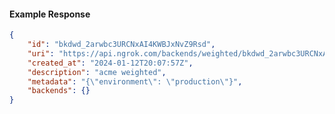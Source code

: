 <!-- Code generated for API Clients. DO NOT EDIT. -->

#### Example Response

```json
{
	"id": "bkdwd_2arwbc3URCNxAI4KWBJxNvZ9Rsd",
	"uri": "https://api.ngrok.com/backends/weighted/bkdwd_2arwbc3URCNxAI4KWBJxNvZ9Rsd",
	"created_at": "2024-01-12T20:07:57Z",
	"description": "acme weighted",
	"metadata": "{\"environment\": \"production\"}",
	"backends": {}
}
```
